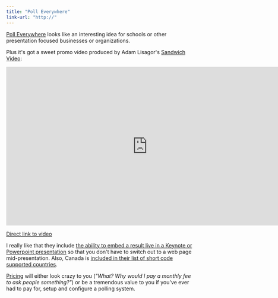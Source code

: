 ```yaml
---
title: "Poll Everywhere"
link-url: "http://"
---
```

<p><a href="http://www.polleverywhere.com/">Poll Everywhere</a> looks like an interesting idea for schools or other presentation focused businesses or organizations.</p>
<p>Plus it's got a sweet promo video produced by Adam Lisagor's <a href="http://sandwichvideo.com/">Sandwich Video</a>:</p>
<p><iframe src="http://player.vimeo.com/video/37674303?portrait=0" width="760" height="427" frameborder="0" webkitAllowFullScreen mozallowfullscreen allowFullScreen></iframe></p>
<p><a href="https://vimeo.com/37674303">Direct link to video</a></p>
<p>I really like that they include <a href="http://www.polleverywhere.com/macpresenter">the ability to embed a result live in a Keynote or Powerpoint presentation</a> so that you don't have to switch out to a web page mid-presentation. Also, Canada is <a href="http://www.polleverywhere.com/international">included in their list of short code supported countries</a>.</p>
<p><a href="http://www.polleverywhere.com/plans">Pricing</a> will either look crazy to you (<em>"What? Why would I pay a monthly fee to ask people something?"</em>) or be a tremendous value to you if you've ever had to pay for, setup and configure a polling system.</p>

